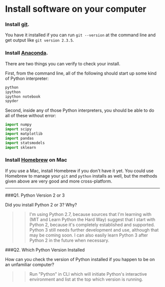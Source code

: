# Install software on your computer


### Install [git](http://git-scm.com/).

You have it installed if you can run `git --version` at the command
line and get output like `git version 2.3.5`.


### Install [Anaconda](http://continuum.io/downloads).

There are two things you can verify to check your install.

First, from the command line, all of the following should start up
some kind of Python interpreter:

```bash
python
ipython
ipython notebook
spyder
```

Second, inside any of those Python interpreters, you should be able to
do all of these without error:

```python
import numpy
import scipy
import matplotlib
import pandas
import statsmodels
import sklearn
```

### Install [Homebrew](http://brew.sh/) on Mac

If you use a Mac, install Homebrew if you don't
have it yet. You could use Homebrew to manage your `git` and `python`
installs as well, but the methods given above are very good and more
cross-platform.

---

###Q1. Python Version 2 or 3

Did you install Python 2 or 3? Why?  

>> I'm using Python 2.7, because sources that I'm learning with (MIT and Learn Python the Hard Way) suggest that I start with Python 2, because it's completely established and supported. Python 3 still needs further development and use, although that may be coming soon. I can also easily learn Python 3 after Python 2 in the future when necessary. 

###Q2. Which Python Version Installed   

How can you check the version of Python installed if you happen to be on an unfamiliar computer?

>> Run "Python" in CLI which will initiate Python's interactive environment and list at the top which version is running. 

 


